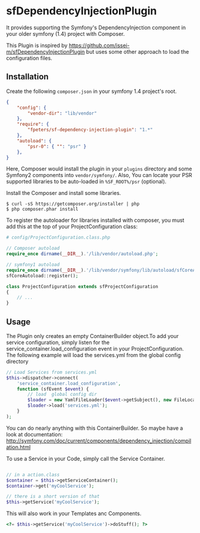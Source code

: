 sfDependencyInjectionPlugin
===========================

It provides supporting the Symfony's DependencyInjection component in your older symfony (1.4) project with Composer.

This Plugin is inspired by https://github.com/issei-m/sfDependencyInjectionPlugin but uses some other approach to load the configuration files.

Installation
------------

Create the following `composer.json` in your symfony 1.4 project's root.

```json
{
    "config": {
        "vendor-dir": "lib/vendor"
    },
    "require": {
        "fpeters/sf-dependency-injection-plugin": "1.*"
    },
    "autoload": {
        "psr-0": { "": "psr" }
    },
}
```

Here, Composer would install the plugin in your `plugins` directory and some Symfony2 components into `vendor/symfony/`.
Also, You can locate your PSR supported libraries to be auto-loaded in `%SF_ROOT%/psr` (optional).

Install the Composer and install some libraries.

```
$ curl -sS https://getcomposer.org/installer | php
$ php composer.phar install
```

To register the autoloader for libraries installed with composer, you must add this at the top of your ProjectConfiguration class:

``` php
# config/ProjectConfiguration.class.php

// Composer autoload
require_once dirname(__DIR__).'/lib/vendor/autoload.php';

// symfony1 autoload
require_once dirname(__DIR__).'/lib/vendor/symfony/lib/autoload/sfCoreAutoload.class.php';
sfCoreAutoload::register();

class ProjectConfiguration extends sfProjectConfiguration
{
    // ...
}
```

Usage
-----

The Plugin only creates an empty ContainerBuilder object.To add your service configuration, simply listen for the service_container.load_configuration event in your ProjectConfiguration. The following example will load the services.yml from the global config directory
 
``` php
// Load Services from services.yml
$this->dispatcher->connect(
    'service_container.load_configuration',
    function (sfEvent $event) {
        // load  global config dir
        $loader = new YamlFileLoader($event->getSubject(), new FileLocator(sfConfig::get('sf_config_dir')));
        $loader->load('services.yml');
    }
);
```

You can do nearly anything with this ContainerBuilder. So maybe have a look at documentation: http://symfony.com/doc/current/components/dependency_injection/compilation.html

To use a Service in your Code, simply call the Service Container.
```php

// in a action.class
$container = $this->getServiceContainer();
$container->get('myCoolService');

// there is a short version of that
$this->getService('myCoolService');

```
This will also work in your Templates anc Components.
```php
<?= $this->getService('myCoolService')->doStuff(); ?>
```
